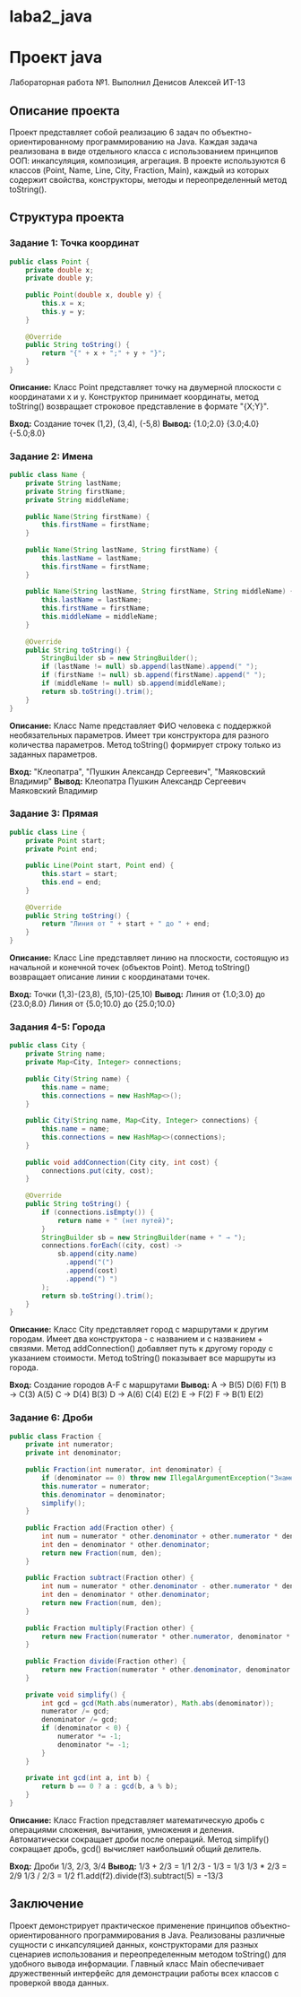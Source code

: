 # laba2_java
# Проект java
Лабораторная работа №1. Выполнил Денисов Алексей ИТ-13

## Описание проекта
Проект представляет собой реализацию 6 задач по объектно-ориентированному программированию на Java. Каждая задача реализована в виде отдельного класса с использованием принципов ООП: инкапсуляция, композиция, агрегация. В проекте используются 6 классов (Point, Name, Line, City, Fraction, Main), каждый из которых содержит свойства, конструкторы, методы и переопределенный метод toString().

## Структура проекта
### Задание 1: Точка координат
```java
public class Point {
    private double x;
    private double y;
    
    public Point(double x, double y) {
        this.x = x;
        this.y = y;
    }
    
    @Override
    public String toString() {
        return "{" + x + ";" + y + "}";
    }
}
```
**Описание:** Класс Point представляет точку на двумерной плоскости с координатами x и y. Конструктор принимает координаты, метод toString() возвращает строковое представление в формате "{X;Y}".

**Вход:** Создание точек (1,2), (3,4), (-5,8)
**Вывод:** 
{1.0;2.0}
{3.0;4.0}
{-5.0;8.0}

### Задание 2: Имена
```java
public class Name {
    private String lastName;
    private String firstName;
    private String middleName;
    
    public Name(String firstName) {
        this.firstName = firstName;
    }
    
    public Name(String lastName, String firstName) {
        this.lastName = lastName;
        this.firstName = firstName;
    }
    
    public Name(String lastName, String firstName, String middleName) {
        this.lastName = lastName;
        this.firstName = firstName;
        this.middleName = middleName;
    }
    
    @Override
    public String toString() {
        StringBuilder sb = new StringBuilder();
        if (lastName != null) sb.append(lastName).append(" ");
        if (firstName != null) sb.append(firstName).append(" ");
        if (middleName != null) sb.append(middleName);
        return sb.toString().trim();
    }
}
```
**Описание:** Класс Name представляет ФИО человека с поддержкой необязательных параметров. Имеет три конструктора для разного количества параметров. Метод toString() формирует строку только из заданных параметров.

**Вход:** "Клеопатра", "Пушкин Александр Сергеевич", "Маяковский Владимир"
**Вывод:** 
Клеопатра
Пушкин Александр Сергеевич
Маяковский Владимир

### Задание 3: Прямая
```java
public class Line {
    private Point start;
    private Point end;
    
    public Line(Point start, Point end) {
        this.start = start;
        this.end = end;
    }
    
    @Override
    public String toString() {
        return "Линия от " + start + " до " + end;
    }
}
```
**Описание:** Класс Line представляет линию на плоскости, состоящую из начальной и конечной точек (объектов Point). Метод toString() возвращает описание линии с координатами точек.

**Вход:** Точки (1,3)-(23,8), (5,10)-(25,10)
**Вывод:** 
Линия от {1.0;3.0} до {23.0;8.0}
Линия от {5.0;10.0} до {25.0;10.0}

### Задания 4-5: Города
```java
public class City {
    private String name;
    private Map<City, Integer> connections;
    
    public City(String name) {
        this.name = name;
        this.connections = new HashMap<>();
    }
    
    public City(String name, Map<City, Integer> connections) {
        this.name = name;
        this.connections = new HashMap<>(connections);
    }
    
    public void addConnection(City city, int cost) {
        connections.put(city, cost);
    }
    
    @Override
    public String toString() {
        if (connections.isEmpty()) {
            return name + " (нет путей)";
        }
        StringBuilder sb = new StringBuilder(name + " → ");
        connections.forEach((city, cost) ->
            sb.append(city.name)
              .append("(")
              .append(cost)
              .append(") ")
        );
        return sb.toString().trim();
    }
}
```
**Описание:** Класс City представляет город с маршрутами к другим городам. Имеет два конструктора - с названием и с названием + связями. Метод addConnection() добавляет путь к другому городу с указанием стоимости. Метод toString() показывает все маршруты из города.

**Вход:** Создание городов A-F с маршрутами
**Вывод:** 
A → B(5) D(6) F(1)
B → C(3) A(5)
C → D(4) B(3)
D → A(6) C(4) E(2)
E → F(2)
F → B(1) E(2)

### Задание 6: Дроби
```java
public class Fraction {
    private int numerator;
    private int denominator;
    
    public Fraction(int numerator, int denominator) {
        if (denominator == 0) throw new IllegalArgumentException("Знаменатель не может быть равен нулю");
        this.numerator = numerator;
        this.denominator = denominator;
        simplify();
    }
    
    public Fraction add(Fraction other) {
        int num = numerator * other.denominator + other.numerator * denominator;
        int den = denominator * other.denominator;
        return new Fraction(num, den);
    }
    
    public Fraction subtract(Fraction other) {
        int num = numerator * other.denominator - other.numerator * denominator;
        int den = denominator * other.denominator;
        return new Fraction(num, den);
    }
    
    public Fraction multiply(Fraction other) {
        return new Fraction(numerator * other.numerator, denominator * other.denominator);
    }
    
    public Fraction divide(Fraction other) {
        return new Fraction(numerator * other.denominator, denominator * other.numerator);
    }
    
    private void simplify() {
        int gcd = gcd(Math.abs(numerator), Math.abs(denominator));
        numerator /= gcd;
        denominator /= gcd;
        if (denominator < 0) {
            numerator *= -1;
            denominator *= -1;
        }
    }
    
    private int gcd(int a, int b) {
        return b == 0 ? a : gcd(b, a % b);
    }
}
```
**Описание:** Класс Fraction представляет математическую дробь с операциями сложения, вычитания, умножения и деления. Автоматически сокращает дроби после операций. Метод simplify() сокращает дробь, gcd() вычисляет наибольший общий делитель.

**Вход:** Дроби 1/3, 2/3, 3/4
**Вывод:** 
1/3 + 2/3 = 1/1
2/3 - 1/3 = 1/3
1/3 * 2/3 = 2/9
1/3 / 2/3 = 1/2
f1.add(f2).divide(f3).subtract(5) = -13/3

## Заключение
Проект демонстрирует практическое применение принципов объектно-ориентированного программирования в Java. Реализованы различные сущности с инкапсуляцией данных, конструкторами для разных сценариев использования и переопределенным методом toString() для удобного вывода информации. Главный класс Main обеспечивает дружественный интерфейс для демонстрации работы всех классов с проверкой ввода данных.
